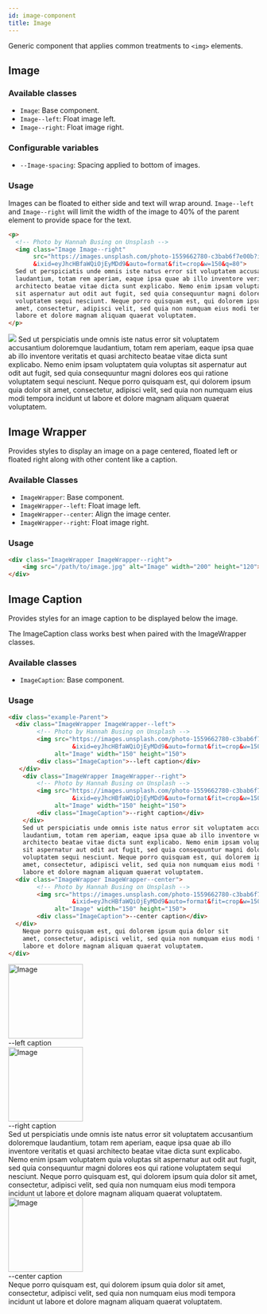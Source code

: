 ```yaml
---
id: image-component
title: Image
---
```


Generic component that applies common treatments to `<img>` elements.

## Image

### Available classes

* `Image`: Base component.
* `Image--left`: Float image left.
* `Image--right`: Float image right.


### Configurable variables

* `--Image-spacing`: Spacing applied to bottom of images.


### Usage

Images can be floated to either side and text will wrap around. `Image--left` and `Image--right` 
will limit the width of the image to 40% of the parent element to provide space for the text.
<div class="code-sample">
<!--DOCUSAURUS_CODE_TABS-->

<!--HTML-->
```html
<p>
  <!-- Photo by Hannah Busing on Unsplash -->
  <img class="Image Image--right" 
       src="https://images.unsplash.com/photo-1559662780-c3bab6f7e00b?ixlib=rb-1.2.1
       &ixid=eyJhcHBfaWQiOjEyMDd9&auto=format&fit=crop&w=150&q=80">
  Sed ut perspiciatis unde omnis iste natus error sit voluptatem accusantium doloremque 
  laudantium, totam rem aperiam, eaque ipsa quae ab illo inventore veritatis et quasi 
  architecto beatae vitae dicta sunt explicabo. Nemo enim ipsam voluptatem quia voluptas 
  sit aspernatur aut odit aut fugit, sed quia consequuntur magni dolores eos qui ratione 
  voluptatem sequi nesciunt. Neque porro quisquam est, qui dolorem ipsum quia dolor sit 
  amet, consectetur, adipisci velit, sed quia non numquam eius modi tempora incidunt ut 
  labore et dolore magnam aliquam quaerat voluptatem. 
</p>
```

<!--END_DOCUSAURUS_CODE_TABS-->

<p>
  <!-- Photo by Hannah Busing on Unsplash -->
  <img class="Image Image--right" 
       src="https://images.unsplash.com/photo-1559662780-c3bab6f7e00b?ixlib=rb-1.2.1
       &ixid=eyJhcHBfaWQiOjEyMDd9&auto=format&fit=crop&w=150&q=80">
  Sed ut perspiciatis unde omnis iste natus error sit voluptatem accusantium doloremque 
  laudantium, totam rem aperiam, eaque ipsa quae ab illo inventore veritatis et quasi 
  architecto beatae vitae dicta sunt explicabo. Nemo enim ipsam voluptatem quia voluptas 
  sit aspernatur aut odit aut fugit, sed quia consequuntur magni dolores eos qui ratione 
  voluptatem sequi nesciunt. Neque porro quisquam est, qui dolorem ipsum quia dolor sit 
  amet, consectetur, adipisci velit, sed quia non numquam eius modi tempora incidunt ut 
  labore et dolore magnam aliquam quaerat voluptatem. 
</p>

</div>

## Image Wrapper

Provides styles to display an image on a page centered, floated left or floated 
right along with other content like a caption.

### Available Classes

* `ImageWrapper`: Base component.
* `ImageWrapper--left`: Float image left.
* `ImageWrapper--center`: Align the image center.
* `ImageWrapper--right`: Float image right.

### Usage

```html
<div class="ImageWrapper ImageWrapper--right">
    <img src="/path/to/image.jpg" alt="Image" width="200" height="120">
</div>
```

## Image Caption

Provides styles for an image caption to be displayed below the image.

The ImageCaption class works best when paired with the ImageWrapper classes.

### Available classes

* `ImageCaption`: Base component.

### Usage

<div class="code-sample">
<!--DOCUSAURUS_CODE_TABS-->

<!--HTML-->
```html
<div class="example-Parent">
  <div class="ImageWrapper ImageWrapper--left">
        <!-- Photo by Hannah Busing on Unsplash -->
        <img src="https://images.unsplash.com/photo-1559662780-c3bab6f7e00b?ixlib=rb-1.2.1
                  &ixid=eyJhcHBfaWQiOjEyMDd9&auto=format&fit=crop&w=150&q=80" 
             alt="Image" width="150" height="150">
        <div class="ImageCaption">--left caption</div>
   </div>
    <div class="ImageWrapper ImageWrapper--right">
        <!-- Photo by Hannah Busing on Unsplash -->
        <img src="https://images.unsplash.com/photo-1559662780-c3bab6f7e00b?ixlib=rb-1.2.1
                  &ixid=eyJhcHBfaWQiOjEyMDd9&auto=format&fit=crop&w=150&q=80" 
             alt="Image" width="150" height="150">
        <div class="ImageCaption">--right caption</div>
    </div>
    Sed ut perspiciatis unde omnis iste natus error sit voluptatem accusantium doloremque 
    laudantium, totam rem aperiam, eaque ipsa quae ab illo inventore veritatis et quasi 
    architecto beatae vitae dicta sunt explicabo. Nemo enim ipsam voluptatem quia voluptas 
    sit aspernatur aut odit aut fugit, sed quia consequuntur magni dolores eos qui ratione 
    voluptatem sequi nesciunt. Neque porro quisquam est, qui dolorem ipsum quia dolor sit 
    amet, consectetur, adipisci velit, sed quia non numquam eius modi tempora incidunt ut 
    labore et dolore magnam aliquam quaerat voluptatem. 
  <div class="ImageWrapper ImageWrapper--center">
        <!-- Photo by Hannah Busing on Unsplash -->
        <img src="https://images.unsplash.com/photo-1559662780-c3bab6f7e00b?ixlib=rb-1.2.1
                  &ixid=eyJhcHBfaWQiOjEyMDd9&auto=format&fit=crop&w=150&q=80" 
             alt="Image" width="150" height="150">
        <div class="ImageCaption">--center caption</div>
  </div>
    Neque porro quisquam est, qui dolorem ipsum quia dolor sit 
    amet, consectetur, adipisci velit, sed quia non numquam eius modi tempora incidunt ut 
    labore et dolore magnam aliquam quaerat voluptatem. 
</div>
```

<!--END_DOCUSAURUS_CODE_TABS-->
<div class="example-Parent">
  <div class="ImageWrapper ImageWrapper--left">
        <!-- Photo by Hannah Busing on Unsplash -->
        <img src="https://images.unsplash.com/photo-1559662780-c3bab6f7e00b?ixlib=rb-1.2.1
                  &ixid=eyJhcHBfaWQiOjEyMDd9&auto=format&fit=crop&w=150&q=80" 
             alt="Image" width="150" height="150">
        <div class="ImageCaption">--left caption</div>
   </div>
    <div class="ImageWrapper ImageWrapper--right">
        <!-- Photo by Hannah Busing on Unsplash -->
        <img src="https://images.unsplash.com/photo-1559662780-c3bab6f7e00b?ixlib=rb-1.2.1
                  &ixid=eyJhcHBfaWQiOjEyMDd9&auto=format&fit=crop&w=150&q=80" 
             alt="Image" width="150" height="150">
        <div class="ImageCaption">--right caption</div>
    </div>
    Sed ut perspiciatis unde omnis iste natus error sit voluptatem accusantium doloremque 
    laudantium, totam rem aperiam, eaque ipsa quae ab illo inventore veritatis et quasi 
    architecto beatae vitae dicta sunt explicabo. Nemo enim ipsam voluptatem quia voluptas 
    sit aspernatur aut odit aut fugit, sed quia consequuntur magni dolores eos qui ratione 
    voluptatem sequi nesciunt. Neque porro quisquam est, qui dolorem ipsum quia dolor sit 
    amet, consectetur, adipisci velit, sed quia non numquam eius modi tempora incidunt ut 
    labore et dolore magnam aliquam quaerat voluptatem. 
  <div class="ImageWrapper ImageWrapper--center">
        <!-- Photo by Hannah Busing on Unsplash -->
        <img src="https://images.unsplash.com/photo-1559662780-c3bab6f7e00b?ixlib=rb-1.2.1
                  &ixid=eyJhcHBfaWQiOjEyMDd9&auto=format&fit=crop&w=150&q=80" 
             alt="Image" width="150" height="150">
        <div class="ImageCaption">--center caption</div>
  </div>
    Neque porro quisquam est, qui dolorem ipsum quia dolor sit 
    amet, consectetur, adipisci velit, sed quia non numquam eius modi tempora incidunt ut 
    labore et dolore magnam aliquam quaerat voluptatem. 
</div>
</div>
